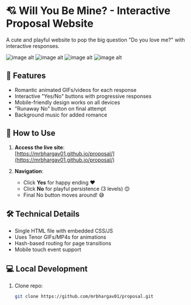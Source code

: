 # 💘 Will You Be Mine? - Interactive Proposal Website

A cute and playful website to pop the big question "Do you love me?" with interactive responses.

![image alt ]()
![image alt ]()
![image alt ]()
![image alt ]()
## 🌟 Features
- Romantic animated GIFs/videos for each response
- Interactive "Yes/No" buttons with progressive responses
- Mobile-friendly design works on all devices
- "Runaway No" button on final attempt
- Background music for added romance

## 🚀 How to Use
1. **Access the live site**:  
   [https://mrbhargav01.github.io/proposal/](https://mrbhargav01.github.io/proposal/)

2. **Navigation**:
   - Click **Yes** for happy ending ❤️
   - Click **No** for playful persistence (3 levels) 😊
   - Final No button moves around! 😅

## 🛠 Technical Details
- Single HTML file with embedded CSS/JS
- Uses Tenor GIFs/MP4s for animations
- Hash-based routing for page transitions
- Mobile touch event support

## 💻 Local Development
1. Clone repo:
   ```bash
   git clone https://github.com/mrbhargav01/proposal.git
